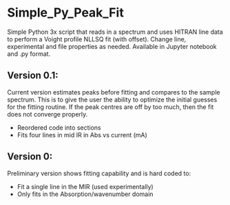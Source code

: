 # Simple_Py_Peak_Fit
Simple Python 3x script that reads in a spectrum and uses HITRAN line data to perform a Voight profile NLLSQ fit (with offset). Change line, experimental and file properties as needed. Available in Jupyter notebook and .py format.

## Version 0.1:
Current version estimates peaks before fitting and compares to the sample spectrum. This is to give the user the ability to optimize the initial guesses for the fitting routine. If the peak centres are off by too much, then the fit does not converge properly.
* Reordered code into sections
* Fits four lines in mid IR in Abs vs current (mA)

## Version 0:
Preliminary version shows fitting capability and is hard coded to:
* Fit a single line in the MIR (used experimentally)
* Only fits in the Absorption/wavenumber domain

